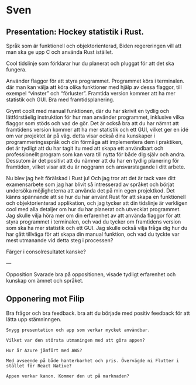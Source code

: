 # Sven

## Presentation: Hockey statistik i Rust.

Språk som är funktionell och objektorienterad, Biden regereringen vill att man ska ge upp C och använda Rust istället.

Cool tidslinje som förklarar hur du planerat och pluggat för att det ska fungera.

Använder flaggor för att styra programmet. Programmet körs i terminalen. där man kan välja att köra olika funktioner med hjälp av dessa flaggor, till exempel “vinster” och “förluster”. Framtida version kommer att ha mer statistik och GUI. Bra med framtidsplanering.

Grymt coolt med manual funktionen, där du har skrivit en tydlig och lättförståelig instruktion för hur man använder programmet, inklusive vilka flaggor som stöds och vad de gör. Det är också bra att du har nämnt att framtidens version kommer att ha mer statistik och ett GUI, vilket ger en idé om var projektet är på väg. detta visar också dina kunskaper i programmeringsspråk och din förmåga att implementera dem i praktiken, det är tydligt att du har tagit itu med att skapa ett användbart och professionellt program som kan vara till nytta för både dig själv och andra. Dessutom är det positivt att du nämner att du har en tydlig planering för framtiden, vilket visar att du är noggrann och ansvarstagande i ditt arbete.

Nu blev jag helt förälskad i Rust ju! Och jag tror att det är tack vare ditt examensarbete som jag har blivit så intresserad av språket och börjat undersöka möjligheterna att använda det på min egen projektkod. Det känns spännande att se hur du har använt Rust för att skapa en funktionell och objektorienterad applikation, och jag tycker att din tidslinje är verkligen cool med alla detaljer om hur du har planerat och utvecklat programmet. Jag skulle vilja höra mer om din erfarenhet av att använda flaggor för att styra programmet i terminalen, och vad du tycker om framtidens version som ska ha mer statistik och ett GUI. Jag skulle också vilja fråga dig hur du har gått tillväga för att skapa din manual funktion, och vad du tyckte var mest utmanande vid detta steg i processen?

Färger i consolresultatet kanske?

—

Opposition
Svarade bra på oppositionen, visade tydligt erfarenhet och kunskap om ämnet och språket.

## Opponering mot Filip

Bra frågor och bra feedback. bra att du började med positiv feedback för att lätta upp stämninngen.

```plaintext
Snygg presentation och app som verkar mycket användbar.

Vilket var den största utmaningen med att göra appen?

Hur är Azure jämfört med AWS?

Med avseende på både hanterbarhet och pris. Övervägde ni Flutter i stället för React Native?

Appen verkar kanon. Kommer den ut på marknaden?
```
